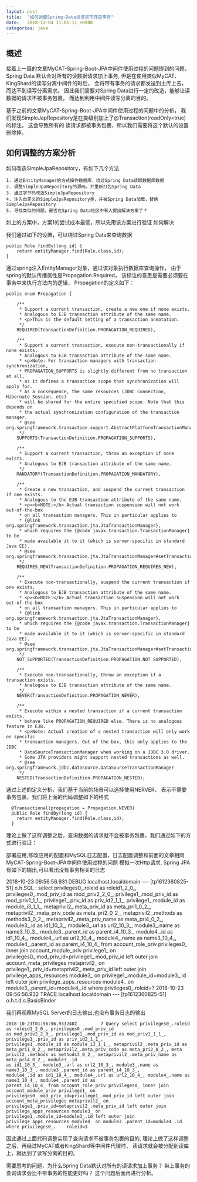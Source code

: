 ```yaml
---
layout: post
title:  "如何调整Spring-Data读请求不开启事务"
date:   2018-12-04 11:01:11 +0900
categories: java
---
```


## 概述

接着上一篇的文章MyCAT-Spring-Boot-JPA中间件使用过程的问题提到的问题， Spring Data 默认会对所有的读数据请求加上事务, 但是在使用类似MyCAT、KingShard的读写分离中间件的时后， 会将带有事务的请求都发送到主库上去，而达不到读写分离需求。 因此我们需要对Spring Data进行一定的改造，能够让读数据的请求不被事务包裹， 而达到利用中间件读写分离的目的。

基于之前的文章MyCAT-Spring-Boot-JPA中间件使用过程的问题中的分析， 我们发现SimpleJapRepository是在类级别加上了@Transaction(readOnly=true)的标注， 这会导致所有的 读请求都被事务包裹，所以我们需要将这个默认的设置删除掉。

## 如何调整的方案分析

如何改造SimpleJpaRepository，有如下几个方法

    1. 通过EntityManager的方式操作数据库，绕过Spring Data读取数据库数据
    2. 调整SimpleJpaRepository的源码，并重新打包Spring Data
    3. 通过字节码改造SimpleJpaRepository
    4. 注入自定义的SimpleJpaRepository类，并被Spring Data加载，替换SimpleJpaRepository
    5. 寻找类似的问题，是否在Spring Data社区中有人提出解决方案了？

如上的方案中，方案1的尝试成本最低，所以先用该方案进行验证
如何解决

我们通过如下的设置，可以绕过Spring Data来查询数据

    public Role findBy(long id) {
        return entityManager.find(Role.class,id);
    }

通过spring注入EntityManager对象，通过该对象执行数据库查询操作， 由于spring的默认传播属性是Propagation.Required， 该标注的意思是需要必须要在事务中来执行方法内的逻辑， Propagation的定义如下：

    public enum Propagation {

        /**
         * Support a current transaction, create a new one if none exists.
         * Analogous to EJB transaction attribute of the same name.
         * <p>This is the default setting of a transaction annotation.
         */
        REQUIRED(TransactionDefinition.PROPAGATION_REQUIRED),

        /**
         * Support a current transaction, execute non-transactionally if none exists.
         * Analogous to EJB transaction attribute of the same name.
         * <p>Note: For transaction managers with transaction synchronization,
         * PROPAGATION_SUPPORTS is slightly different from no transaction at all,
         * as it defines a transaction scope that synchronization will apply for.
         * As a consequence, the same resources (JDBC Connection, Hibernate Session, etc)
         * will be shared for the entire specified scope. Note that this depends on
         * the actual synchronization configuration of the transaction manager.
         * @see org.springframework.transaction.support.AbstractPlatformTransactionManager#setTransactionSynchronization
         */
        SUPPORTS(TransactionDefinition.PROPAGATION_SUPPORTS),

        /**
         * Support a current transaction, throw an exception if none exists.
         * Analogous to EJB transaction attribute of the same name.
         */
        MANDATORY(TransactionDefinition.PROPAGATION_MANDATORY),

        /**
         * Create a new transaction, and suspend the current transaction if one exists.
         * Analogous to the EJB transaction attribute of the same name.
         * <p><b>NOTE:</b> Actual transaction suspension will not work out-of-the-box
         * on all transaction managers. This in particular applies to
         * {@link org.springframework.transaction.jta.JtaTransactionManager},
         * which requires the {@code javax.transaction.TransactionManager} to be
         * made available it to it (which is server-specific in standard Java EE).
         * @see org.springframework.transaction.jta.JtaTransactionManager#setTransactionManager
         */
        REQUIRES_NEW(TransactionDefinition.PROPAGATION_REQUIRES_NEW),

        /**
         * Execute non-transactionally, suspend the current transaction if one exists.
         * Analogous to EJB transaction attribute of the same name.
         * <p><b>NOTE:</b> Actual transaction suspension will not work out-of-the-box
         * on all transaction managers. This in particular applies to
         * {@link org.springframework.transaction.jta.JtaTransactionManager},
         * which requires the {@code javax.transaction.TransactionManager} to be
         * made available it to it (which is server-specific in standard Java EE).
         * @see org.springframework.transaction.jta.JtaTransactionManager#setTransactionManager
         */
        NOT_SUPPORTED(TransactionDefinition.PROPAGATION_NOT_SUPPORTED),

        /**
         * Execute non-transactionally, throw an exception if a transaction exists.
         * Analogous to EJB transaction attribute of the same name.
         */
        NEVER(TransactionDefinition.PROPAGATION_NEVER),

        /**
         * Execute within a nested transaction if a current transaction exists,
         * behave like PROPAGATION_REQUIRED else. There is no analogous feature in EJB.
         * <p>Note: Actual creation of a nested transaction will only work on specific
         * transaction managers. Out of the box, this only applies to the JDBC
         * DataSourceTransactionManager when working on a JDBC 3.0 driver.
         * Some JTA providers might support nested transactions as well.
         * @see org.springframework.jdbc.datasource.DataSourceTransactionManager
         */
        NESTED(TransactionDefinition.PROPAGATION_NESTED);

通过上述的定义分析，我们基于当前的场景可以选择使用NERVER， 表示不需要事务包裹，我们将上面的代码调整如下的格式

      @Transactional(propagation = Propagation.NEVER)
      public Role findBy(long id) {
        return entityManager.find(Role.class,id);
      }

理论上做了这样调整之后，查询数据的请求就不会被事务包裹，我们通过如下的方式进行验证：

部署应用,修改应用的配置和MySQL日志配置，日志配置调整和前面的文章相同MyCAT-Spring-Boot-JPA中间件使用过程的问题
模拟一次Http请求, Spring JPA有如下的输出,可以看出没有事务相关的日志

   2018-10-23 09:56:56.931 DEBUG localhost.localdomain --- [tp1612360825-51] o.h.SQL                                  :
    select
        privileges0_.roleid as roleid1_2_0_,
        privileges0_.mod_priv_id as mod_priv2_2_0_,
        privilege1_.mod_priv_id as mod_priv1_1_1_,
        privilege1_.priv_id as priv_id2_1_1_,
        privilege1_.module_id as module_i3_1_1_,
        metaprivil2_.meta_priv_id as meta_pri1_0_2_,
        metaprivil2_.meta_priv_code as meta_pri2_0_2_,
        metaprivil2_.methods as methods3_0_2_,
        metaprivil2_.meta_priv_name as meta_pri4_0_2_,
        module3_.id as id1_10_3_,
        module3_.url as url2_10_3_,
        module3_.name as name3_10_3_,
        module3_.parent_id as parent_i4_10_3_,
        module4_.id as id1_10_4_,
        module4_.url as url2_10_4_,
        module4_.name as name3_10_4_,
        module4_.parent_id as parent_i4_10_4_
    from
        account_role_priv privileges0_
    inner join
        account_module_priv privilege1_
            on privileges0_.mod_priv_id=privilege1_.mod_priv_id
    left outer join
        account_meta_privileges metaprivil2_
            on privilege1_.priv_id=metaprivil2_.meta_priv_id
    left outer join
        privilege_apps_resources module3_
            on privilege1_.module_id=module3_.id
    left outer join
        privilege_apps_resources module4_
            on module3_.parent_id=module4_.id
    where
        privileges0_.roleid=?
2018-10-23 09:56:56.932 TRACE localhost.localdomain --- [tp1612360825-51] o.h.t.d.s.BasicBinder

我们再观察MySQL Server的日志输出,也没有事务日志的输出

    2018-10-23T01:56:56.933240Z         7 Query	select privileges0_.roleid as roleid1_2_0_, privileges0_.mod_priv_id
    as mod_priv2_2_0_, privilege1_.mod_priv_id as mod_priv1_1_1_, privilege1_.priv_id as priv_id2_1_1_, 
    privilege1_.module_id as module_i3_1_1_, metaprivil2_.meta_priv_id as meta_pri1_0_2_, metaprivil2_.meta_priv_code as meta_pri2_0_2_, meta    privil2_.methods as methods3_0_2_, metaprivil2_.meta_priv_name as meta_pri4_0_2_, module3_.id
    as id1_10_3_, module3_.url as url2_10_3_, module3_.name as name3_10_3_, module3_.parent_id as parent_i4_10_3_, 
    module4_.id as id1_10_4_, module4_.url as url2_10_4_, module4_.name as name3_10_4_, module4_.parent_id as 
    parent_i4_10_4_ from account_role_priv privileges0_ inner join account_module_priv privilege1_ on 
    privileges0_.mod_priv_id=privilege1_.mod_priv_id left outer join account_meta_privileges metaprivil2_ on 
    privilege1_.priv_id=metaprivil2_.meta_priv_id left outer join privilege_apps_resources module3_ on 
    privilege1_.module_id=module3_.id left outer join privilege_apps_resources module4_ on module3_.parent_id=module4_.id where privileges0_.    roleid=3

因此通过上面代码调整实现了查询请求不被事务包裹的目的, 理论上做了这样调整之后，再经过MyCAT或者KingShard等中间件代理时， 读请求就会被分配到读库上，就达到了读写分离的目的。

需要思考的问题，为什么Spring Data默认对所有的读请求加上事务？ 带上事务的查询请求会比不带事务的性能更好吗？ 这个问题后面再进行分析。